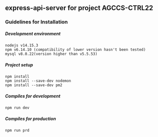 ## express-api-server for project AGCCS-CTRL22

### Guidelines for Installation

##### Development environment
```
nodejs v14.15.3
npm v6.14.10 (compatibility of lower version hasn't been tested)
mysql v8.0.22(version higher than v5.5.53)
```

##### Project setup
```
npm install
npm install --save-dev nodemon
npm install --save-dev pm2
```

##### Compiles for development
```
npm run dev
```

##### Compiles for production
```
npm run prd
```
